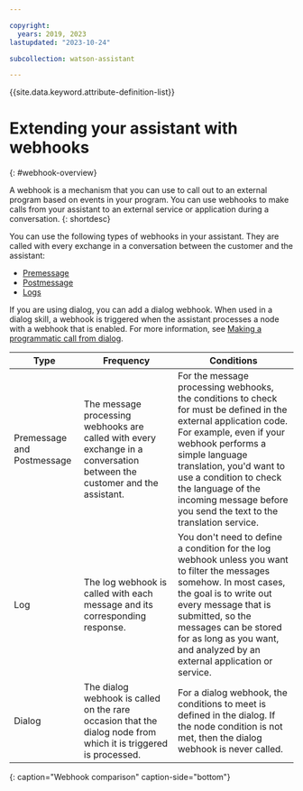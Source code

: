 ```yaml
---

copyright:
  years: 2019, 2023
lastupdated: "2023-10-24"

subcollection: watson-assistant

---
```


{{site.data.keyword.attribute-definition-list}}

# Extending your assistant with webhooks
{: #webhook-overview}

A webhook is a mechanism that you can use to call out to an external program based on events in your program. You can use webhooks to make calls from your assistant to an external service or application during a conversation.
{: shortdesc}

You can use the following types of webhooks in your assistant. They are called with every exchange in a conversation between the customer and the assistant:

- [Premessage](/docs/watson-assistant?topic=watson-assistant-webhook-pre)
- [Postmessage](/docs/watson-assistant?topic=watson-assistant-webhook-post)
- [Logs](/docs/watson-assistant?topic=watson-assistant-webhook-log)

If you are using dialog, you can add a dialog webhook. When used in a dialog skill, a webhook is triggered when the assistant processes a node with a webhook that is enabled. For more information, see [Making a programmatic call from dialog](/docs/watson-assistant?topic=watson-assistant-dialog-webhooks).

| Type | Frequency | Conditions |
| --- | --- | --- |
| Premessage and Postmessage | The message processing webhooks are called with every exchange in a conversation between the customer and the assistant. | For the message processing webhooks, the conditions to check for must be defined in the external application code. For example, even if your webhook performs a simple language translation, you'd want to use a condition to check the language of the incoming message before you send the text to the translation service. |
| Log | The log webhook is called with each message and its corresponding response. | You don't need to define a condition for the log webhook unless you want to filter the messages somehow. In most cases, the goal is to write out every message that is submitted, so the messages can be stored for as long as you want, and analyzed by an external application or service. |
| Dialog | The dialog webhook is called on the rare occasion that the dialog node from which it is triggered is processed. | For a dialog webhook, the conditions to meet is defined in the dialog. If the node condition is not met, then the dialog webhook is never called. |
{: caption="Webhook comparison" caption-side="bottom"}
